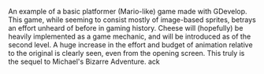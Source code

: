 An example of a basic platformer (Mario-like) game made with GDevelop.
This game, while seeming to consist mostly of image-based sprites, betrays an effort unheard of before in gaming history.
Cheese will (hopefully) be heavily implemented as a game mechanic, and will be introduced as of the second level. 
A huge increase in the effort and budget of animation relative to the original is clearly seen, even from the opening screen.
This truly is the sequel to Michael's Bizarre Adventure.
ack
